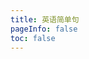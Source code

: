 ```yaml
---
title: 英语简单句
pageInfo: false
toc: false
---
```


<EnglishSentence />

<script setup lang="ts">
import EnglishSentence from "@EnglishSentence";
</script>
